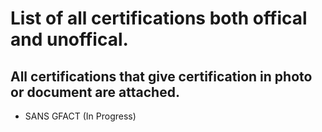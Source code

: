 # List of all certifications both offical and unoffical.

## All certifications that give certification in photo or document are attached.

- SANS GFACT (In Progress) 
   
